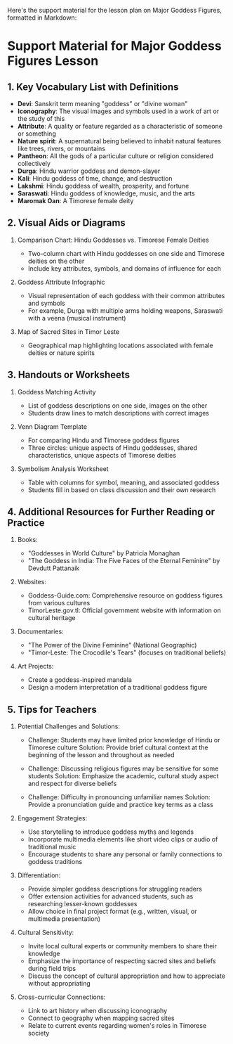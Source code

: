 Here's the support material for the lesson plan on Major Goddess Figures, formatted in Markdown:

# Support Material for Major Goddess Figures Lesson

## 1. Key Vocabulary List with Definitions

- **Devi**: Sanskrit term meaning "goddess" or "divine woman"
- **Iconography**: The visual images and symbols used in a work of art or the study of this
- **Attribute**: A quality or feature regarded as a characteristic of someone or something
- **Nature spirit**: A supernatural being believed to inhabit natural features like trees, rivers, or mountains
- **Pantheon**: All the gods of a particular culture or religion considered collectively
- **Durga**: Hindu warrior goddess and demon-slayer
- **Kali**: Hindu goddess of time, change, and destruction
- **Lakshmi**: Hindu goddess of wealth, prosperity, and fortune
- **Saraswati**: Hindu goddess of knowledge, music, and the arts
- **Maromak Oan**: A Timorese female deity

## 2. Visual Aids or Diagrams

1. Comparison Chart: Hindu Goddesses vs. Timorese Female Deities
   - Two-column chart with Hindu goddesses on one side and Timorese deities on the other
   - Include key attributes, symbols, and domains of influence for each

2. Goddess Attribute Infographic
   - Visual representation of each goddess with their common attributes and symbols
   - For example, Durga with multiple arms holding weapons, Saraswati with a veena (musical instrument)

3. Map of Sacred Sites in Timor Leste
   - Geographical map highlighting locations associated with female deities or nature spirits

## 3. Handouts or Worksheets

1. Goddess Matching Activity
   - List of goddess descriptions on one side, images on the other
   - Students draw lines to match descriptions with correct images

2. Venn Diagram Template
   - For comparing Hindu and Timorese goddess figures
   - Three circles: unique aspects of Hindu goddesses, shared characteristics, unique aspects of Timorese deities

3. Symbolism Analysis Worksheet
   - Table with columns for symbol, meaning, and associated goddess
   - Students fill in based on class discussion and their own research

## 4. Additional Resources for Further Reading or Practice

1. Books:
   - "Goddesses in World Culture" by Patricia Monaghan
   - "The Goddess in India: The Five Faces of the Eternal Feminine" by Devdutt Pattanaik

2. Websites:
   - Goddess-Guide.com: Comprehensive resource on goddess figures from various cultures
   - TimorLeste.gov.tl: Official government website with information on cultural heritage

3. Documentaries:
   - "The Power of the Divine Feminine" (National Geographic)
   - "Timor-Leste: The Crocodile's Tears" (focuses on traditional beliefs)

4. Art Projects:
   - Create a goddess-inspired mandala
   - Design a modern interpretation of a traditional goddess figure

## 5. Tips for Teachers

1. Potential Challenges and Solutions:
   - Challenge: Students may have limited prior knowledge of Hindu or Timorese culture
     Solution: Provide brief cultural context at the beginning of the lesson and throughout as needed

   - Challenge: Discussing religious figures may be sensitive for some students
     Solution: Emphasize the academic, cultural study aspect and respect for diverse beliefs

   - Challenge: Difficulty in pronouncing unfamiliar names
     Solution: Provide a pronunciation guide and practice key terms as a class

2. Engagement Strategies:
   - Use storytelling to introduce goddess myths and legends
   - Incorporate multimedia elements like short video clips or audio of traditional music
   - Encourage students to share any personal or family connections to goddess traditions

3. Differentiation:
   - Provide simpler goddess descriptions for struggling readers
   - Offer extension activities for advanced students, such as researching lesser-known goddesses
   - Allow choice in final project format (e.g., written, visual, or multimedia presentation)

4. Cultural Sensitivity:
   - Invite local cultural experts or community members to share their knowledge
   - Emphasize the importance of respecting sacred sites and beliefs during field trips
   - Discuss the concept of cultural appropriation and how to appreciate without appropriating

5. Cross-curricular Connections:
   - Link to art history when discussing iconography
   - Connect to geography when mapping sacred sites
   - Relate to current events regarding women's roles in Timorese society